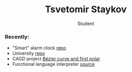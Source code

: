 <div align="center">
  <h1>Tsvetomir Staykov </h1>
  <p>Student</p>
</div>

### Recently:
 - "Smart" alarm clock [repo](https://github.com/eGuardianDev/SmartClock)
 - University [repo](https://github.com/eGuardianDev/University-Work)  
 - CAGD project [Bézier curve and first polar](https://www.eguardian.dev/CAGD/)
 - Functional language interpreter [source](https://github.com/eGuardianDev/University-Work/tree/main/(%202%20)%20second%20Year/(%203%20)%20%20Third%20semester/Data%20structures/Project)

 
